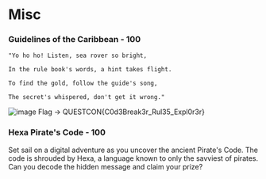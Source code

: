 # Misc 
### Guidelines of the Caribbean - 100
```
"Yo ho ho! Listen, sea rover so bright,

In the rule book's words, a hint takes flight.

To find the gold, follow the guide's song,

The secret's whispered, don't get it wrong."

```
![image](https://github.com/fahimalshihab/CTF/assets/97816146/ed20a48b-e9e3-4e31-b1a4-decbbf05e0a0)
Flag -> QUESTCON{C0d3Break3r_Rul35_Expl0r3r}

### Hexa Pirate's Code - 100
Set sail on a digital adventure as you uncover the ancient Pirate's Code. The code is shrouded by Hexa, a language known to only the savviest of pirates. Can you decode the hidden message and claim your prize?
